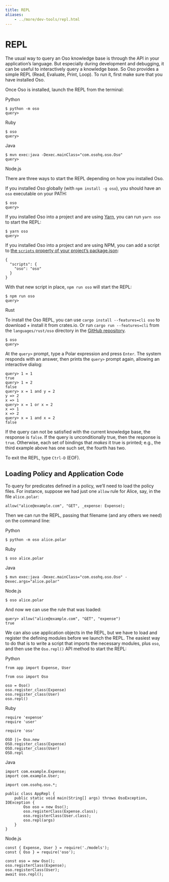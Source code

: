 ```yaml
---
title: REPL
aliases: 
    - ../more/dev-tools/repl.html
---
```


# REPL

The usual way to query an Oso knowledge base is through the API in your
application’s language. But especially during development and debugging,
it can be useful to interactively query a knowledge base. So Oso provides
a simple REPL (Read, Evaluate, Print, Loop). To run it, first make sure
that you have installed Oso.

Once Oso is installed, launch the REPL from the terminal:

Python

```
$ python -m oso
query>
```

Ruby

```
$ oso
query>
```

Java

```
$ mvn exec:java -Dexec.mainClass="com.osohq.oso.Oso"
query>
```

Node.js

There are three ways to start the REPL depending on how you installed
Oso.

If you installed Oso globally (with `npm install -g oso`), you should
have an `oso` executable on your PATH:

```
$ oso
query>
```

If you installed Oso into a project and are using [Yarn](https://yarnpkg.com/), you can run `yarn oso` to start the REPL:

```
$ yarn oso
query>
```

If you installed Oso into a project and are using NPM, you can add a
script to [the `scripts` property of your project’s package.json](https://docs.npmjs.com/files/package.json#scripts):

```
{
  "scripts": {
    "oso": "oso"
  }
}
```

With that new script in place, `npm run oso` will start the REPL:

```
$ npm run oso
query>
```

Rust

To install the Oso REPL, you can use `cargo install --features=cli oso`
to download + install it from crates.io. Or run `cargo run --features=cli`
from the `languages/rust/oso` directory in the [GitHub repository](https://github.com/osohq/oso).

```
$ oso
query>
```

At the `query>` prompt, type a Polar expression and press `Enter`.
The system responds with an answer, then prints the `query>` prompt
again, allowing an interactive dialog:

```
query> 1 = 1
true
query> 1 = 2
false
query> x = 1 and y = 2
y => 2
x => 1
query> x = 1 or x = 2
x => 1
x => 2
query> x = 1 and x = 2
false
```

If the query can not be satisfied with the current knowledge base,
the response is `false`. If the query is unconditionally true, then
the response is `true`. Otherwise, each set of bindings that *makes*
it true is printed; e.g., the third example above has one such set,
the fourth has two.

To exit the REPL, type `Ctrl-D` (EOF).

## Loading Policy and Application Code

To query for predicates defined in a policy, we’ll need to load the
policy files. For instance, suppose we had just one `allow` rule for
Alice, say, in the file `alice.polar`:

```
allow("alice@example.com", "GET", _expense: Expense);
```

Then we can run the REPL, passing that filename (and any others we need)
on the command line:

Python

```
$ python -m oso alice.polar
```

Ruby

```
$ oso alice.polar
```

Java

```
$ mvn exec:java -Dexec.mainClass="com.osohq.oso.Oso" -Dexec.args="alice.polar"
```

Node.js

```
$ oso alice.polar
```

And now we can use the rule that was loaded:

<!-- TODO(gj): it's a little unfortunate that we pass in a string here instead of
an Expense, which is the specializer in the above-loaded rule. -->
```
query> allow("alice@example.com", "GET", "expense")
true
```

We can also use application objects in the REPL, but we have to load
and register the defining modules before we launch the REPL. The easiest
way to do that is to write a script that imports the necessary modules,
plus `oso`, and then use the `Oso.repl()` API method to start the REPL:

Python

```
from app import Expense, User

from oso import Oso

oso = Oso()
oso.register_class(Expense)
oso.register_class(User)
oso.repl()
```

Ruby

```
require 'expense'
require 'user'

require 'oso'

OSO ||= Oso.new
OSO.register_class(Expense)
OSO.register_class(User)
OSO.repl
```

Java

```
import com.example.Expense;
import com.example.User;

import com.osohq.oso.*;

public class AppRepl {
    public static void main(String[] args) throws OsoException, IOException {
        Oso oso = new Oso();
        oso.registerClass(Expense.class);
        oso.registerClass(User.class);
        oso.repl(args)
    }
}
```

Node.js

```
const { Expense, User } = require('./models');
const { Oso } = require('oso');

const oso = new Oso();
oso.registerClass(Expense);
oso.registerClass(User);
await oso.repl();
```
